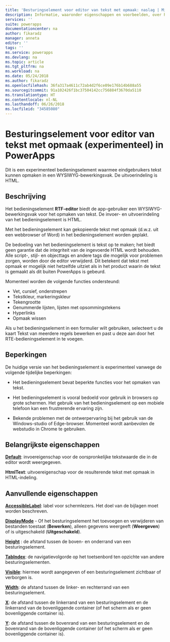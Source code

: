 ```yaml
---
title: 'Besturingselement voor editor van tekst met opmaak: naslag | Microsoft Docs'
description: Informatie, waaronder eigenschappen en voorbeelden, over het besturingselement voor de editor van tekst met opmaak
services: ''
suite: powerapps
documentationcenter: na
author: fikaradz
manager: anneta
editor: ''
tags: ''
ms.service: powerapps
ms.devlang: na
ms.topic: article
ms.tgt_pltfrm: na
ms.workload: na
ms.date: 05/24/2018
ms.author: fikaradz
ms.openlocfilehash: 36fa317a4611c72ab4d2f6ce09e176b14b688a55
ms.sourcegitcommit: 91a102426f1bc37504142cc756884f3670da5110
ms.translationtype: HT
ms.contentlocale: nl-NL
ms.lasthandoff: 06/26/2018
ms.locfileid: "34585080"
---
```

# <a name="rich-text-editor-control-experimental-in-powerapps"></a>Besturingselement voor editor van tekst met opmaak (experimenteel) in PowerApps
Dit is een experimenteel bedieningselement waarmee eindgebruikers tekst kunnen opmaken in een WYSIWYG-bewerkingsvak.  De uitvoerindeling is HTML.

## <a name="description"></a>Beschrijving
Het bedieningselement **RTF-editor** biedt de app-gebruiker een WYSIWYG-bewerkingsvak voor het opmaken van tekst.  De invoer- en uitvoerindeling van het bedieningselement is HTML.

Met het bedieningselement kan gekopieerde tekst met opmaak (d.w.z. uit een webbrowser of Word) in het bedieningselement worden geplakt.  

De bedoeling van het bedieningselement is tekst op te maken; het biedt geen garantie dat de integriteit van de ingevoerde HTML wordt behouden.  Alle script-, stijl- en objecttags en andere tags die mogelijk voor problemen zorgen, worden door de editor verwijderd.  Dit betekent dat tekst met opmaak er mogelijk niet hetzelfde uitziet als in het product waarin de tekst is gemaakt als dit buiten PowerApps is gebeurd.

Momenteel worden de volgende functies ondersteund:
- Vet, cursief, onderstrepen
- Tekstkleur, markeringskleur
- Tekengrootte
- Genummerde lijsten, lijsten met opsommingstekens
- Hyperlinks
- Opmaak wissen

Als u het bedieningselement in een formulier wilt gebruiken, selecteert u de kaart Tekst van meerdere regels bewerken en past u deze aan door het RTE-bedieningselement in te voegen.

## <a name="limitations"></a>Beperkingen
De huidige versie van het bedieningselement is experimenteel vanwege de volgende tijdelijke beperkingen:
- Het bedieningselement bevat beperkte functies voor het opmaken van tekst.  

- Het bedieningselement is vooral bedoeld voor gebruik in browsers op grote schermen.  Het gebruik van het bedieningselement op een mobiele telefoon kan een frustrerende ervaring zijn.

- Bekende problemen met de ontwerpervaring bij het gebruik van de Windows-studio of Edge-browser.  Momenteel wordt aanbevolen de webstudio in Chrome te gebruiken.


## <a name="key-properties"></a>Belangrijkste eigenschappen
**[Default](properties-core.md)**: invoereigenschap voor de oorspronkelijke tekstwaarde die in de editor wordt weergegeven.

**HtmlText**: uitvoereigenschap voor de resulterende tekst met opmaak in HTML-indeling.



## <a name="additional-properties"></a>Aanvullende eigenschappen
**[AccessibleLabel](properties-accessibility.md)**: label voor schermlezers. Het doel van de bijlagen moet worden beschreven.

**[DisplayMode](properties-core.md)** - Of het besturingselement het toevoegen en verwijderen van bestanden toestaat (**Bewerken**), alleen gegevens weergeeft (**Weergeven**) of is uitgeschakeld (**Uitgeschakeld**).

**[Height](properties-size-location.md)** : de afstand tussen de boven- en onderrand van een besturingselement.

**[TabIndex](properties-accessibility.md)**: de navigatievolgorde op het toetsenbord ten opzichte van andere besturingselementen.

**[Visible](properties-core.md)**: hiermee wordt aangegeven of een besturingselement zichtbaar of verborgen is.

**[Width](properties-size-location.md)**: de afstand tussen de linker- en rechterrand van een besturingselement.

**[X](properties-size-location.md)**: de afstand tussen de linkerrand van een besturingselement en de linkerrand van de bovenliggende container (of het scherm als er geen bovenliggende container is).

**[Y](properties-size-location.md)**: de afstand tussen de bovenrand van een besturingselement en de bovenrand van de bovenliggende container (of het scherm als er geen bovenliggende container is).
